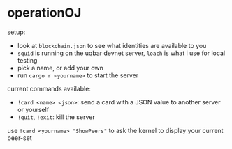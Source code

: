 # operationOJ

setup:
- look at `blockchain.json` to see what identities are available to you
- `squid` is running on the uqbar devnet server, `loach` is what i use for local testing
- pick a name, or add your own
- run `cargo r <yourname>` to start the server

current commands available:
- `!card <name> <json>`: send a card with a JSON value to another server or yourself
- `!quit`, `!exit`: kill the server

use `!card <yourname> "ShowPeers"` to ask the kernel to display your current peer-set

